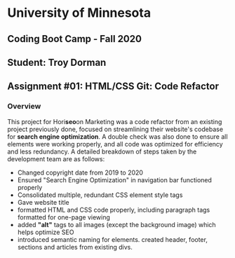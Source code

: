 # University of Minnesota 
## Coding Boot Camp - Fall 2020 
## Student: Troy Dorman 
## Assignment #01: HTML/CSS Git: Code Refactor


### Overview

This project for Hori**seo**on Marketing was a code refactor from an existing project previously done, focused on streamlining
their website's codebase for **search engine optimization**.  A double check was also done to ensure all elements were working 
properly, and all code was optimized for efficiency and less redundancy.  A detailed breakdown of steps taken by the development 
team are as follows:


* Changed copyright date from 2019 to 2020
* Ensured "Search Engine Optimization" in navigation bar functioned properly
* Consolidated multiple, redundant CSS element style tags
* Gave website title
* formatted HTML and CSS code properly, including paragraph tags formatted for one-page viewing
* added **"alt"** tags to all images (except the background image) which helps optimize SEO
* introduced semantic naming for elements. created header, footer, sections and articles from existing divs.














